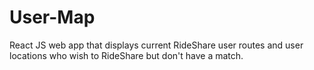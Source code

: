 # User-Map
React JS web app that displays current RideShare user routes and user locations who wish to RideShare but don't have a match.
